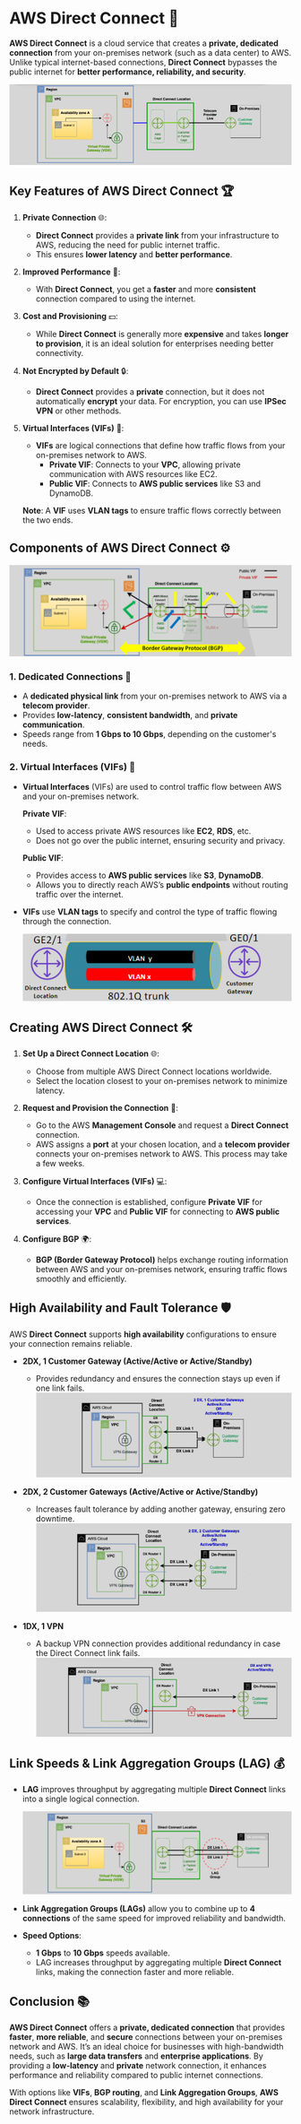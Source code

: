 # **AWS Direct Connect** 🔌

**AWS Direct Connect** is a cloud service that creates a **private, dedicated connection** from your on-premises network (such as a data center) to AWS. Unlike typical internet-based connections, **Direct Connect** bypasses the public internet for **better performance, reliability, and security**.

![AWS Direct Connect](images/aws-direct-connect.png)

## **Key Features of AWS Direct Connect** 🏆

1. **Private Connection** 🌐:

   - **Direct Connect** provides a **private link** from your infrastructure to AWS, reducing the need for public internet traffic.
   - This ensures **lower latency** and **better performance**.

2. **Improved Performance** 🚀:

   - With **Direct Connect**, you get a **faster** and more **consistent** connection compared to using the internet.

3. **Cost and Provisioning** 💵:

   - While **Direct Connect** is generally more **expensive** and takes **longer to provision**, it is an ideal solution for enterprises needing better connectivity.

4. **Not Encrypted by Default** 🔒:

   - **Direct Connect** provides a **private** connection, but it does not automatically **encrypt** your data. For encryption, you can use **IPSec VPN** or other methods.

5. **Virtual Interfaces (VIFs)** 🔑:

   - **VIFs** are logical connections that define how traffic flows from your on-premises network to AWS.
     - **Private VIF**: Connects to your **VPC**, allowing private communication with AWS resources like EC2.
     - **Public VIF**: Connects to **AWS public services** like S3 and DynamoDB.

   **Note**: A **VIF** uses **VLAN tags** to ensure traffic flows correctly between the two ends.

## **Components of AWS Direct Connect** ⚙️

![AWS Direct Connect Components](images/aws-direct-connect-components.png)

### **1. Dedicated Connections** 🔌

- A **dedicated physical link** from your on-premises network to AWS via a **telecom provider**.
- Provides **low-latency**, **consistent bandwidth**, and **private communication**.
- Speeds range from **1 Gbps to 10 Gbps**, depending on the customer's needs.

### **2. Virtual Interfaces (VIFs)** 🔑

- **Virtual Interfaces** (VIFs) are used to control traffic flow between AWS and your on-premises network.

  **Private VIF**:

  - Used to access private AWS resources like **EC2**, **RDS**, etc.
  - Does not go over the public internet, ensuring security and privacy.

  **Public VIF**:

  - Provides access to **AWS public services** like **S3**, **DynamoDB**.
  - Allows you to directly reach AWS’s **public endpoints** without routing traffic over the internet.

- **VIFs** use **VLAN tags** to specify and control the type of traffic flowing through the connection.

  ![High Availability Diagram](images/vif.png)

## **Creating AWS Direct Connect** 🛠️

1. **Set Up a Direct Connect Location** 🌐:

   - Choose from multiple AWS Direct Connect locations worldwide.
   - Select the location closest to your on-premises network to minimize latency.

2. **Request and Provision the Connection** 🔄:

   - Go to the AWS **Management Console** and request a **Direct Connect** connection.
   - AWS assigns a **port** at your chosen location, and a **telecom provider** connects your on-premises network to AWS. This process may take a few weeks.

3. **Configure Virtual Interfaces (VIFs)** 💻:

   - Once the connection is established, configure **Private VIF** for accessing your **VPC** and **Public VIF** for connecting to **AWS public services**.

4. **Configure BGP** 🌍:
   - **BGP (Border Gateway Protocol)** helps exchange routing information between AWS and your on-premises network, ensuring traffic flows smoothly and efficiently.

## **High Availability and Fault Tolerance** 🛡️

AWS **Direct Connect** supports **high availability** configurations to ensure your connection remains reliable.

- **2DX, 1 Customer Gateway (Active/Active or Active/Standby)**

  - Provides redundancy and ensures the connection stays up even if one link fails.
    ![High Availability Diagram](images/aws-direct-connect-ha-1.png)

* **2DX, 2 Customer Gateways (Active/Active or Active/Standby)**

  - Increases fault tolerance by adding another gateway, ensuring zero downtime.
    ![High Availability Diagram](images/aws-direct-connect-ha-2.png)

- **1DX, 1 VPN**

  - A backup VPN connection provides additional redundancy in case the Direct Connect link fails.
    ![High Availability Diagram](images/aws-direct-connect-ha-3.png)

## **Link Speeds & Link Aggregation Groups (LAG)** 💰

- **LAG** improves throughput by aggregating multiple **Direct Connect** links into a single logical connection.

  ![LAG](images/aws-direct-connect-lags.png)

- **Link Aggregation Groups (LAGs)** allow you to combine up to **4 connections** of the same speed for improved reliability and bandwidth.

- **Speed Options**:
  - **1 Gbps** to **10 Gbps** speeds available.
  - LAG increases throughput by aggregating multiple **Direct Connect** links, making the connection faster and more reliable.

## **Conclusion** 📚

**AWS Direct Connect** offers a **private, dedicated connection** that provides **faster**, **more reliable**, and **secure** connections between your on-premises network and AWS. It’s an ideal choice for businesses with high-bandwidth needs, such as **large data transfers** and **enterprise applications**. By providing a **low-latency** and **private** network connection, it enhances performance and reliability compared to public internet connections.

With options like **VIFs**, **BGP routing**, and **Link Aggregation Groups**, **AWS Direct Connect** ensures scalability, flexibility, and high availability for your network infrastructure.
